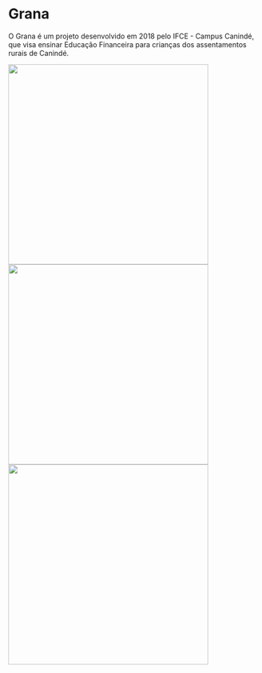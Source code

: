 # Grana
O Grana é um projeto desenvolvido em 2018 pelo IFCE - Campus Canindé, que visa ensinar Educação Financeira para crianças dos assentamentos rurais de Canindé. 


<img src="https://play-lh.googleusercontent.com/-cRC6o8P4soqw5Q8a1Qhr8ee0Pljf0zTaYM6L-Q82zucp4QE4IYKChmjKYpIIFwdoQ=w1294-h669-rw" height="400"> <img src="https://play-lh.googleusercontent.com/zhelFLglSJ9noDtzGKrean-PDifiNW9BEvfriGBNxZ_zuCZRsVePh_6s0pF8UHumyyo=w1294-h669-rw" height="400"> <img src="https://play-lh.googleusercontent.com/9Th92Wq0krLUhmnWnSswTLlVRI-ZGA4kJPtfgkO3-UFYjx-dFhqBca-BHttuPbkvzOU=w1294-h669-rw" height="400"> 
